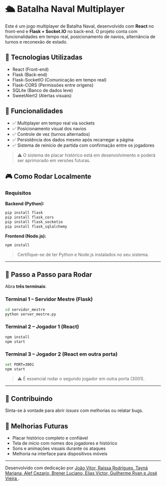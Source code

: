 # 🛳️ Batalha Naval Multiplayer

Este é um jogo multiplayer de Batalha Naval, desenvolvido com **React** no front-end e **Flask + Socket.IO** no back-end. O projeto conta com funcionalidades em tempo real, posicionamento de navios, alternância de turnos e reconexão de estado.

## 🚀 Tecnologias Utilizadas

* React (Front-end)
* Flask (Back-end)
* Flask-SocketIO (Comunicação em tempo real)
* Flask-CORS (Permissões entre origens)
* SQLite (Banco de dados leve)
* SweetAlert2 (Alertas visuais)

## 🧠 Funcionalidades

* ✅ Multiplayer em tempo real via sockets
* ✅ Posicionamento visual dos navios
* ✅ Controle de vez (turnos alternados)
* ✅ Persistência dos dados mesmo após recarregar a página
* ✅ Sistema de reinício de partida com confirmação entre os jogadores

> ⚠️ O sistema de placar histórico está em desenvolvimento e poderá ser aprimorado em versões futuras.

## 🎮 Como Rodar Localmente

### Requisitos

**Backend (Python):**

```bash
pip install flask
pip install flask_cors
pip install flask_socketio
pip install flask_sqlalchemy
```

**Frontend (Node.js):**

```bash
npm install
```

> Certifique-se de ter Python e Node.js instalados no seu sistema.

---

## 🔧 Passo a Passo para Rodar

Abra **três terminais**:

### Terminal 1 – Servidor Mestre (Flask)

```bash
cd servidor_mestre
python server_mestre.py
```

### Terminal 2 – Jogador 1 (React)

```bash
npm install
npm start
```

### Terminal 3 – Jogador 2 (React em outra porta)

```bash
set PORT=3001
npm start
```

> ⚠️ É essencial rodar o segundo jogador em outra porta (3001).

---

## 🤝 Contribuindo

Sinta-se à vontade para abrir *issues* com melhorias ou relatar bugs.

## 📌 Melhorias Futuras

* Placar histórico completo e confiável
* Tela de início com nomes dos jogadores e histórico
* Sons e animações visuais durante os ataques
* Melhoria na interface para dispositivos móveis

---

Desenvolvido com dedicação por [João Vitor, Raissa Rodrigues, Tayná Mariana, Alef Cezario, Brener Luciano, Elias Victor, Guilherme Ryan e José Vieira ](https://github.com/JoaoVitorAguiar).
